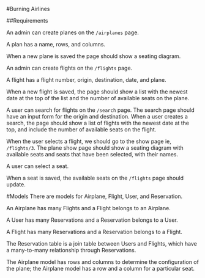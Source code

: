 #Burning Airlines

##Requirements

An admin can create planes on the `/airplanes` page.

A plan has a name, rows, and columns.

When a new plane is saved the page should show a seating diagram.

An admin can create flights on the `/flights` page.

A flight has a flight number, origin, destination, date, and plane.

When a new flight is saved, the page should show a list with the newest date at the top of the list and the number of available seats on the plane.

A user can search for flights on the `/search` page.
The search page should have an input form for the origin and destination.
When a user creates a search, the page should show a list of flights with the newest date at the top, and include the number of available seats on the flight.

When the user selects a flight, we should go to the show page ie, `/flights/3`.
The plane show page should show a seating diagram with available seats and seats that have been selected, with their names.

A user can select a seat.

When a seat is saved, the available seats on the `/flights` page should update.


#Models
There are models for Airplane, Flight, User, and Reservation.

An Airplane has many Flights and a Flight belongs to an Airplane.

A User has many Reservations and a Reservation belongs to a User.

A Flight has many Reservations and a Reservation belongs to a Flight.

The Reservation table is a join table between Users and Flights, which have a many-to-many relationship through Reservations.

The Airplane model has rows and columns to determine the configuration of the plane; the Airplane model has a row and a column for a particular seat.
